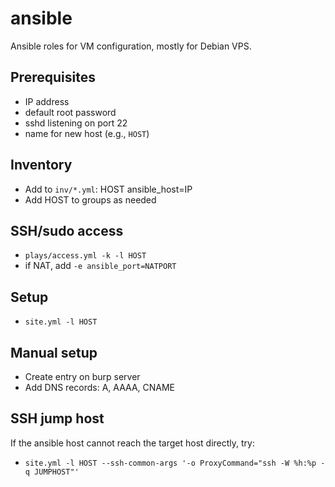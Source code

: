 # ansible
Ansible roles for VM configuration,
mostly for Debian VPS.

## Prerequisites
+ IP address
+ default root password
+ sshd listening on port 22
+ name for new host (e.g., `HOST`)

## Inventory
+ Add to `inv/*.yml`: HOST ansible_host=IP
+ Add HOST to groups as needed

## SSH/sudo access
+ `plays/access.yml -k -l HOST`
+ if NAT, add `-e ansible_port=NATPORT`

## Setup
+ `site.yml -l HOST`

## Manual setup
+ Create entry on burp server
+ Add DNS records: A, AAAA, CNAME

## SSH jump host
If the ansible host cannot reach the target host directly, try:
+ `site.yml -l HOST --ssh-common-args '-o ProxyCommand="ssh -W %h:%p -q JUMPHOST"'`
